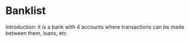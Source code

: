 # Banklist

Introduction: it is a bank with 4 accounts where transactions can be made between them, loans, etc
